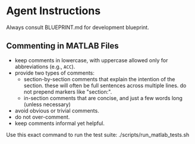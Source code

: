 # Agent Instructions

Always consult BLUEPRINT.md for development blueprint.

## Commenting in MATLAB Files
- keep comments in lowercase, with uppercase allowed only for abbreviations (e.g., `ACC`).
- provide two types of comments:
  - section-by-section comments that explain the intention of the section. these will often be full sentences across multiple lines. do not prepend markers like "section:".
  - in-section comments that are concise, and just a few words long (unless necessary)
- avoid obvious or trivial comments.
- do not over-comment.
- keep comments informal yet helpful.

Use this exact command to run the test suite:
./scripts/run_matlab_tests.sh